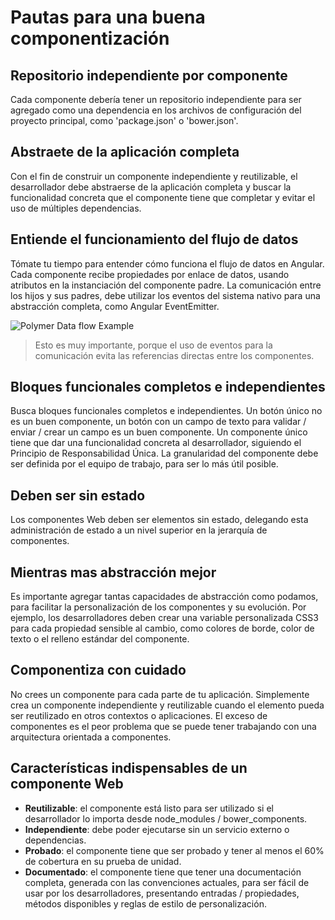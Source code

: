 # **Pautas para una buena componentización**


## **Repositorio independiente por componente**
Cada componente debería tener un repositorio independiente para ser agregado como una dependencia en los archivos de configuración del proyecto principal, como 'package.json' o 'bower.json'.

## **Abstraete de la aplicación completa**
Con el fin de construir un componente independiente y reutilizable, el desarrollador debe abstraerse de la aplicación completa y buscar la funcionalidad concreta que el componente tiene que completar y evitar el uso de múltiples dependencias.

## **Entiende el funcionamiento del flujo de datos**
Tómate tu tiempo para entender cómo funciona el flujo de datos en Angular. Cada componente recibe propiedades por enlace de datos, usando atributos en la instanciación del componente padre. La comunicación entre los hijos y sus padres, debe utilizar los eventos del sistema nativo para una abstracción completa, como Angular EventEmitter. 

![Polymer Data flow Example](assets/images/data-flow.png)

> Esto es muy importante, porque el uso de eventos para la comunicación evita las referencias directas entre los componentes.

## **Bloques funcionales completos e independientes**
Busca bloques funcionales completos e independientes. Un botón único no es un buen componente, un botón con un campo de texto para validar / enviar / crear un campo es un buen componente. Un componente único tiene que dar una funcionalidad concreta al desarrollador, siguiendo el Principio de Responsabilidad Única. La granularidad del componente debe ser definida por el equipo de trabajo, para ser lo más útil posible.

## **Deben ser sin estado**
Los componentes Web deben ser elementos sin estado, delegando esta administración de estado a un nivel superior en la jerarquía de componentes.
 
## **Mientras mas abstracción mejor**

Es importante agregar tantas capacidades de abstracción como podamos, para facilitar la personalización de los componentes y su evolución. Por ejemplo, los desarrolladores deben crear una variable personalizada CSS3 para cada propiedad sensible al cambio, como colores de borde, color de texto o el relleno estándar del componente.

## **Componentiza con cuidado**
No crees un componente para cada parte de tu aplicación. Simplemente crea un componente independiente y reutilizable cuando el elemento pueda ser reutilizado en otros contextos o aplicaciones. El exceso de componentes es el peor problema que se puede tener trabajando con una arquitectura orientada a componentes.

## **Características indispensables de un componente Web**

* **Reutilizable**: el componente está listo para ser utilizado si el desarrollador lo importa desde node_modules / bower_components.
* **Independiente**: debe poder ejecutarse sin un servicio externo o dependencias.
* **Probado**: el componente tiene que ser probado y tener al menos el 60% de cobertura en su prueba de unidad.
* **Documentado**: el componente tiene que tener una documentación completa, generada con las convenciones actuales, para ser fácil de usar por los desarrolladores, presentando entradas / propiedades, métodos disponibles y reglas de estilo de personalización.

